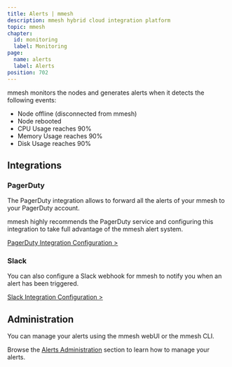```yaml
---
title: Alerts | mmesh
description: mmesh hybrid cloud integration platform
topic: mmesh
chapter:
  id: monitoring
  label: Monitoring
page:
  name: alerts
  label: Alerts
position: 702
---
```


mmesh monitors the nodes and generates alerts when it detects the following events:

- Node offline (disconnected from mmesh)
- Node rebooted
- CPU Usage reaches 90%
- Memory Usage reaches 90%
- Disk Usage reaches 90%

## Integrations

### PagerDuty

The PagerDuty integration allows to forward all the alerts of your mmesh to your PagerDuty account.

mmesh highly recommends the PagerDuty service and configuring this integration to take full advantage of the mmesh alert system.

[PagerDuty Integration Configuration >](/docs/mmesh/administration/integrations#pagerduty)

### Slack

You can also configure a Slack webhook for mmesh to notify you when an alert has been triggered.

[Slack Integration Configuration >](/docs/mmesh/administration/integrations#slack)

## Administration

You can manage your alerts using the mmesh webUI or the mmesh CLI.

Browse the [Alerts Administration](/docs/mmesh/administration/alerts) section
to learn how to manage your alerts.
